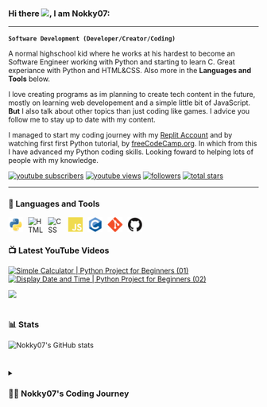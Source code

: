 ### Hi there <img src="https://raw.githubusercontent.com/nixin72/nixin72/master/wave.gif" width="30px">, I am Nokky07:

---
**`Software Development (Developer/Creator/Coding)`**

A normal highschool kid where he works at his hardest to become an Software Engineer working with Python and starting to learn C. Great experiance with Python and HTML&CSS. Also more in the **Languages and Tools** below.

I love creating programs as im planning to create tech content in the future, mostly on learning web developement and a simple little bit of JavaScript. **But** I also talk about other topics than just coding like games. I advice you follow me to stay up to date with my content.

I managed to start my coding journey with my [Replit Account](https://replit.com/@Nokky07) and by watching first first Python tutorial, by [freeCodeCamp.org](https://www.youtube.com/watch?v=rfscVS0vtbw). In which from this I have advanced my Python coding skills. Looking foward to helping lots of people with my knowledge.

<p align="left">
      <a href="https://www.youtube.com/@nokky070?sub_confirmation=1">
         <img alt="youtube subscribers" title="Subscribe to my YouTube channel" src="https://custom-icon-badges.demolab.com/youtube/channel/subscribers/UCzzGpscAqcUi10T4u-sWyyg?color=%23E05D44&label=SUBSCRIBE&logo=video&logoColor=white&style=for-the-badge&labelColor=CE4630"/></a> 
      <a href="https://www.youtube.com/@nokky070?sub_confirmation=1">
         <img alt="youtube views" title="YouTube views" src="https://custom-icon-badges.demolab.com/youtube/channel/views/UCzzGpscAqcUi10T4u-sWyyg?color=%23E1AD0E&logo=eye&logoColor=white&style=for-the-badge&labelColor=C79600"/></a> 
      <a href="https://github.com/Nokky07?tab=followers">
         <img alt="followers" title="Follow me on Github" src="https://custom-icon-badges.demolab.com/github/followers/Nokky07?color=236ad3&labelColor=1155ba&style=for-the-badge&logo=person-add&label=Follow&logoColor=white"/></a>
      <a href="https://github.com/Nokky07?tab=repositories&sort=stargazers">
         <img alt="total stars" title="Total stars on GitHub" src="https://custom-icon-badges.demolab.com/github/stars/Nokky07?color=55960c&style=for-the-badge&labelColor=488207&logo=star"/></a>
   </p>

---

### 🧰 Languages and Tools

<img align="left" alt="Python" width="30px" style="padding-right:10px;" src="https://github.com/devicons/devicon/blob/master/icons/python/python-original.svg" />
<img align="left" alt="HTML" width="30px" style="padding-right:10px;" src="https://cdn.jsdelivr.net/gh/devicons/devicon/icons/html5/html5-plain.svg" />
<img align="left" alt="CSS" width="30px" style="padding-right:10px;" src="https://cdn.jsdelivr.net/gh/devicons/devicon/icons/css3/css3-plain.svg" />
<img align="left" alt="JavaScript" width="30px" style="padding-right:10px;" src="https://github.com/devicons/devicon/blob/master/icons/javascript/javascript-plain.svg" /> 
<img align="left" alt="C" width="30px" style="padding-right:10px;" src="https://github.com/devicons/devicon/blob/master/icons/c/c-original.svg" alt="C logo" /> 
<img align="left" alt="Git" width="30px" style="padding-right:10px;" src="https://github.com/devicons/devicon/blob/master/icons/git/git-original.svg" /> 
<img align="left" alt="GitHub" width="30px" style="padding-right:10px;" src="https://github.com/devicons/devicon/blob/master/icons/github/github-original.svg" />
<br />

#

### 📺 Latest YouTube Videos

<!-- BEGIN YOUTUBE-CARDS -->
[![Simple Calculator | Python Project for Beginners (01)](https://ytcards.demolab.com/?id=iMEsfgrDt7o&title=Simple+Calculator+%7C+Python+Project+for+Beginners+%2801%29&lang=en&timestamp=1708803238&background_color=%230d1117&title_color=%23ffffff&stats_color=%23dedede&max_title_lines=1&width=250&border_radius=5 "Simple Calculator | Python Project for Beginners (01)")](https://www.youtube.com/watch?v=iMEsfgrDt7o)
[![Display Date and Time | Python Project for Beginners (02)](https://ytcards.demolab.com/?id=VL6XrY9yO2M&title=Display+Date+and+Time+%7C+Python+Project+for+Beginners+%2801%29&lang=en&timestamp=1708870500&background_color=%230d1117&title_color=%23ffffff&stats_color=%23dedede&max_title_lines=1&width=250&border_radius=5 "Display Date and Time | Python Project for Beginners (02)")](https://www.youtube.com/watch?v=VL6XrY9yO2M)
<!-- END YOUTUBE-CARDS -->

[<img src="https://custom-icon-badges.demolab.com/badge/-Subscribe%20For%20More-red?style=for-the-badge&logo=video&logoColor=white"/>](https://www.youtube.com/@nokky070?sub_confirmation=1)

#

### 📊 Stats

![Nokky07's GitHub stats](https://github-readme-stats.vercel.app/api?username=Nokky07&show_icons=true&theme=radical)


#

<details>
 <summary><h3>👨‍💻 Nokky07's Coding Journey</h3></summary>
   Coding Journey Coming Soon!

[website]: https://google.com
[youtube]: [https://youtube.com/nokky070](https://www.youtube.com/@nokky070)
